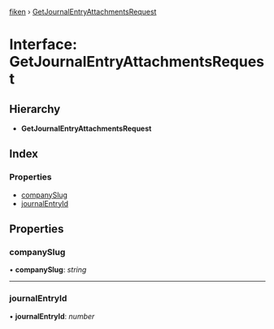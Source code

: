 [fiken](../README.md) › [GetJournalEntryAttachmentsRequest](getjournalentryattachmentsrequest.md)

# Interface: GetJournalEntryAttachmentsRequest

## Hierarchy

* **GetJournalEntryAttachmentsRequest**

## Index

### Properties

* [companySlug](getjournalentryattachmentsrequest.md#companyslug)
* [journalEntryId](getjournalentryattachmentsrequest.md#journalentryid)

## Properties

###  companySlug

• **companySlug**: *string*

___

###  journalEntryId

• **journalEntryId**: *number*

